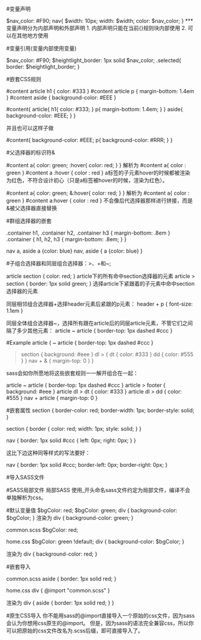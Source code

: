 #变量声明

$nav_color: #F90;
nav{
  $width: 10px;
  width: $width;
  color: $nav_color;
}
*** 变量声明分为内部声明和外部声明
    1. 内部声明只能在当前{}规则块内部使用
    2. 可以在其他地方使用

#变量引用(变量内部使用变量)

$nav_color: #F90;
$heightlight_border: 1px solid $nav_color;
.selected{
  border: $heightlight_border;
}


#嵌套CSS规则

#content article h1 { color: #333 }
#content article p { margin-bottom: 1.4em }
#content aside { background-color: #EEE }

#content{
  article{
    h1{
      color: #333;
    }
    p{
      margin-bottom: 1.4em;
    }
  }
  aside{
    background-color: #EEE;
  }
}

并且也可以这样子做

#content{
  background-color: #EEE;
  p{
    background-color: #RRR;
  }
}

#父选择器的标识符&

#content a{
  color: green;
  :hover{
    color: red;
  }
}
解析为
#content a{ color : green }
#content a :hover { color : red }
a标签的子元素hover的时候都被渲染为红色，不符合设计初心（只是a标签被hover的时候，渲染为红色）。

#content a{
  color: green;
  &:hover{
    color: red;
  }
}
解析为
#content a{ color : green }
#content a:hover { color : red }
不会像后代选择器那样进行拼接，而是&被父选择器直接替换

#群组选择器的嵌套

.container h1, .container h2, .container h3 { margin-bottom: .8em }
.container {
  h1, h2, h3 { margin-bottom: .8em; }
}

nav a, aside a {color: blue}
nav, aside {
  a {color: blue}
}

#子组合选择器和同层组合选择器：>、+和~;

article section { color: red; }                 article下的所有命中section选择器的元素
article > section { border: 1px solid green; }  选择article下紧跟着的子元素中命中section选择器的元素

同层相邻组合选择器+选择header元素后紧跟的p元素：
header + p { font-size: 1.1em }

同层全体组合选择器~，选择所有跟在article后的同层article元素，不管它们之间隔了多少其他元素：
article ~ article { border-top: 1px dashed #ccc }


#Example
article {
  ~ article { border-top: 1px dashed #ccc }
  > section { background: #eee }
  dl > {
    dt { color: #333 }
    dd { color: #555 }
  }
  nav + & { margin-top: 0 }
}

sass会如你所愿地将这些嵌套规则一一解开组合在一起：

article ~ article { border-top: 1px dashed #ccc }
article > footer { background: #eee }
article dl > dt { color: #333 }
article dl > dd { color: #555 }
nav + article { margin-top: 0 }

#嵌套属性
section {
  border-color: red;
  border-width: 1px;
  border-style: solid;
}

section {
  border {
    color: red;
    width: 1px;
    style: solid;
  }
}

nav {
  border: 1px solid #ccc {
  left: 0px;
  right: 0px;
  }
}

这比下边这种同等样式的写法要好：

nav {
  border: 1px solid #ccc;
  border-left: 0px;
  border-right: 0px;
}

#导入SASS文件
<!-- @import "***" 导入sass文件 和css import不同，css import只有执行到import时才导入，sass中的import在生成css文件时就加载进来了。 -->

#SASS局部文件
局部SASS 使用_开头命名sass文件约定为局部文件，编译不会单独解析为css。

#默认变量值
$bgColor: red;
$bgColor: green;
div {
  background-color: $bgColor;
}
渲染为
div {
  background-color: green;
}

common.scss
$bgColor: red;

home.css
$bgColor: green !default;
div {
  background-color: $bgColor;
}

渲染为
div {
  background-color: red;
}

#嵌套导入

common.scss
aside {
  border: 1px solid red;
}

home.css
div {
  @import "common.scss"
}

渲染为
div {
  aside {
    border: 1px solid red;
  }
}

#原生CSS导入
你不能用sass的@import直接导入一个原始的css文件，因为sass会认为你想用css原生的@import。
但是，因为sass的语法完全兼容css，所以你可以把原始的css文件改名为.scss后缀，即可直接导入了。

